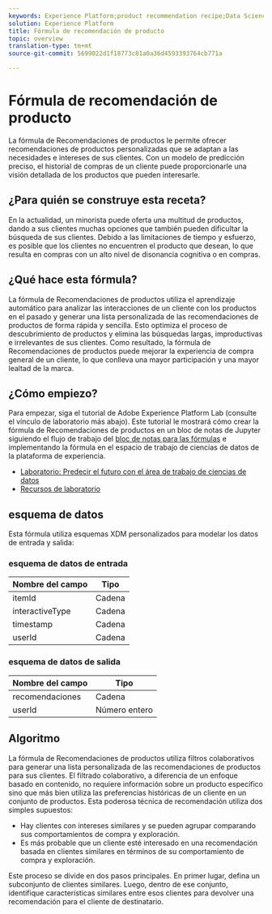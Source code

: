 ```yaml
---
keywords: Experience Platform;product recommendation recipe;Data Science Workspace;popular topics
solution: Experience Platform
title: Fórmula de recomendación de producto
topic: overview
translation-type: tm+mt
source-git-commit: 5699022d1f18773c81a0a36d4593393764cb771a

---
```



# Fórmula de recomendación de producto

La fórmula de Recomendaciones de productos le permite ofrecer recomendaciones de productos personalizadas que se adaptan a las necesidades e intereses de sus clientes. Con un modelo de predicción preciso, el historial de compras de un cliente puede proporcionarle una visión detallada de los productos que pueden interesarle.

## ¿Para quién se construye esta receta?

En la actualidad, un minorista puede oferta una multitud de productos, dando a sus clientes muchas opciones que también pueden dificultar la búsqueda de sus clientes. Debido a las limitaciones de tiempo y esfuerzo, es posible que los clientes no encuentren el producto que desean, lo que resulta en compras con un alto nivel de disonancia cognitiva o en compras.

## ¿Qué hace esta fórmula?

La fórmula de Recomendaciones de productos utiliza el aprendizaje automático para analizar las interacciones de un cliente con los productos en el pasado y generar una lista personalizada de las recomendaciones de productos de forma rápida y sencilla. Esto optimiza el proceso de descubrimiento de productos y elimina las búsquedas largas, improductivas e irrelevantes de sus clientes. Como resultado, la fórmula de Recomendaciones de productos puede mejorar la experiencia de compra general de un cliente, lo que conlleva una mayor participación y una mayor lealtad de la marca.

## ¿Cómo empiezo?

Para empezar, siga el tutorial de Adobe Experience Platform Lab (consulte el vínculo de laboratorio más abajo). Este tutorial le mostrará cómo crear la fórmula de Recomendaciones de productos en un bloc de notas de Jupyter siguiendo el flujo de trabajo del [bloc de notas para las fórmulas](../jupyterlab/create-a-recipe.md) e implementando la fórmula en el espacio de trabajo de ciencias de datos de la plataforma de experiencia.

* [Laboratorio: Predecir el futuro con el área de trabajo de ciencias de datos](https://expleague.azureedge.net/labs/L777/index.html)
* [Recursos de laboratorio](https://github.com/adobe/experience-platform-dsw-reference/tree/master/Summit/2019/resources)

## esquema de datos

Esta fórmula utiliza esquemas [](../../xdm/schema/field-dictionary.md) XDM personalizados para modelar los datos de entrada y salida:

### esquema de datos de entrada

| Nombre del campo | Tipo |
--- | ---
| itemId | Cadena |
| interactiveType | Cadena |
| timestamp | Cadena |
| userId | Cadena |

### esquema de datos de salida

| Nombre del campo | Tipo |
--- | ---
| recomendaciones | Cadena |
| userId | Número entero |

## Algoritmo

La fórmula de Recomendaciones de productos utiliza filtros colaborativos para generar una lista personalizada de las recomendaciones de productos para sus clientes. El filtrado colaborativo, a diferencia de un enfoque basado en contenido, no requiere información sobre un producto específico sino que más bien utiliza las preferencias históricas de un cliente en un conjunto de productos. Esta poderosa técnica de recomendación utiliza dos simples supuestos:
* Hay clientes con intereses similares y se pueden agrupar comparando sus comportamientos de compra y exploración.
* Es más probable que un cliente esté interesado en una recomendación basada en clientes similares en términos de su comportamiento de compra y exploración.

Este proceso se divide en dos pasos principales. En primer lugar, defina un subconjunto de clientes similares. Luego, dentro de ese conjunto, identifique características similares entre esos clientes para devolver una recomendación para el cliente de destinatario.